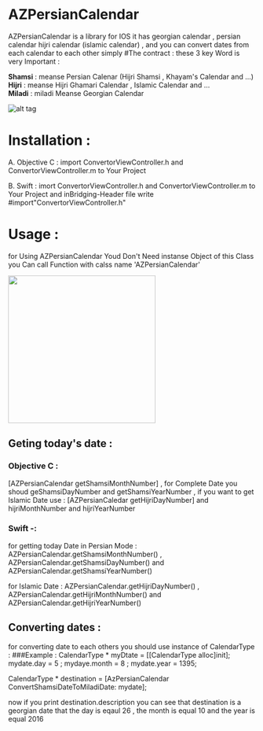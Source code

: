 # AZPersianCalendar
AZPersianCalendar is a  library for IOS it has georgian calendar , persian calendar hijri calendar (islamic calendar) , and you can convert dates from each calendar to each other simply 
#The contract :
these 3 key Word is very Important : 

 <b>Shamsi</b> : meanse Persian Calenar (Hijri Shamsi , Khayam's Calendar and ...) <br>
  <b>Hijri</b> : meanse Hijri Ghamari Calendar , Islamic Calendar and ...<br>
<b> Miladi</b> : miladi Meanse Georgian Calendar



![alt tag](http://aliazadeh.me/AZPersianCal/img5.png)




# Installation : 

A.  Objective C : 
import ConvertorViewController.h and ConvertorViewController.m to Your Project


B.  Swift : 
imort ConvertorViewController.h and ConvertorViewController.m to Your Project and inBridging-Header file  write #import"ConvertorViewController.h"


# Usage : 

for Using AZPersianCalendar Youd Don't Need instanse Object of this Class you Can call Function with calss name 'AZPersianCalendar'




 <img src="http://aliazadeh.me/AZPersianCal/img1.png" width="300" height = "auto" margin = "auto" />

## Geting today's date  :
### Objective C :
[AZPersianCalendar getShamsiMonthNumber] , for Complete Date you shoud geShamsiDayNumber and getShamsiYearNumber , if you want to get Islamic Date use : [AZPersianCaledar getHijriDayNumber] and hijriMonthNumber and hijriYearNumber

### Swift -:
for  getting today Date in Persian Mode :   AZPersianCalendar.getShamsiMonthNumber()  ,  AZPersianCalendar.getShamsiDayNumber() and AZPersianCalendar.getShamsiYearNumber() 

for Islamic Date : AZPersianCalendar.getHijriDayNumber() , AZPersianCalendar.getHijriMonthNumber() and AZPersianCalendar.getHijriYearNumber()


## Converting dates : 

for converting date to each others you should use instance of CalendarType :
###Example :
CalendarType * myDtate = [[CalendarType alloc]init];
mydate.day = 5 ;
mydaye.month = 8 ;
mydate.year = 1395;

CalendarType * destination = [AzPersianCalendar ConvertShamsiDateToMiladiDate: mydate];

now if you print destination.description you can see that destination is a georgian date that the day is eqaul 26 , the month is equal 10 and the year is equal 2016




